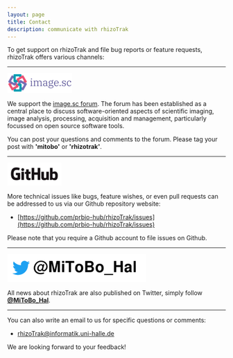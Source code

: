 ```yaml
---
layout: page
title: Contact 
description: communicate with rhizoTrak
---
```


To get support on rhizoTrak and file bug reports or feature requests, rhizoTrak offers various channels:

<hr>

[![Image.sc forum](../assets/images/Forum-image-sc.png)](https://forum.image.sc/)

We support the [image.sc forum](https://forum.image.sc/). The forum has been established as a central place to discuss software-oriented aspects of scientific imaging, image analysis, processing, acquisition and management, particularly focussed on open source software tools.

You can post your questions and comments to the forum. Please tag your post with **'mitobo'** or **'rhizotrak'**.

<hr>

![Github issues](../assets/images/GitHub_Logo.png)

More technical issues like bugs, feature wishes, or even pull requests can be addressed to us via our Github repository website:

* [https://github.com/prbio-hub/rhizoTrak/issues](https://github.com/prbio-hub/rhizoTrak/issues)

Please note that you require a Github account to file issues on Github.

<hr>

[![Twitter](../assets/images/MiToBo-Twitter.png)](https://twitter.com/MiToBo_Hal)

All news about rhizoTrak are also published on Twitter, simply follow [**@MiToBo_Hal**](ttps://twitter.com/MiToBo_Hal).

<hr>

You can also write an email to us for specific questions or comments:

* <rhizoTrak@informatik.uni-halle.de>

We are looking forward to your feedback!
